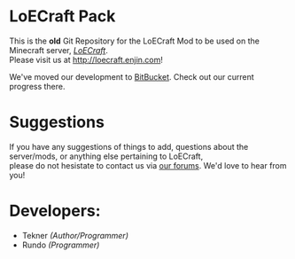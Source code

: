 LoECraft Pack
============

This is the **old** Git Repository for the LoECraft Mod to be used on the Minecraft server, [*LoECraft*](http://loecraft.enjin.com).  
Please visit us at http://loecraft.enjin.com!

We've moved our development to [BitBucket](https://bitbucket.org/Tekner/loecraftpack/src). Check out our current progress there.



Suggestions
===========

If you have any suggestions of things to add, questions about the server/mods, or anything else pertaining to LoECraft,  
please do not hesistate to contact us via [our forums](http://loecraft.enjin.com/forum). We'd love to hear from you!



Developers:
==========
* Tekner *(Author/Programmer)*
* Rundo *(Programmer)*

